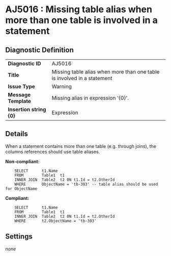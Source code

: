 # AJ5016 : Missing table alias when more than one table is involved in a statement

## Diagnostic Definition

<table>
  <tr>
    <td class="header"><b>Diagnostic ID</b></td>
    <td>AJ5016</td>
  </tr>
  <tr>
    <td class="header"><b>Title</b></td>
    <td>Missing table alias when more than one table is involved in a statement</td>
  </tr>
  <tr>
    <td class="header"><b>Issue Type</b></td>
    <td>Warning</td>
  </tr>
  <tr>
    <td class="header"><b>Message Template</b></td>
    <td>Missing alias in expression '{0}'.</td>
  </tr>
    <tr>
    <td class="header"><b>Insertion string {0}</b></td>
    <td>Expression</td>
  </tr>

</table>

## Details

When a statement contains more than one table (e.g. through joins), the columns references should use table aliases.

**Non-compliant:**

```tsql
    SELECT      t1.Name
    FROM        Table1  t1
    INNER JOIN  Table2  t2 ON t1.Id = t2.OtherId
    WHERE       ObjectName = 'tb-303' -- table alias should be used for ObjectName
```

**Compliant:**

```tsql
    SELECT      t1.Name
    FROM        Table1  t1
    INNER JOIN  Table2  t2 ON t1.Id = t2.OtherId
    WHERE       t2.ObjectName = 'tb-303'
```


## Settings

*none*

